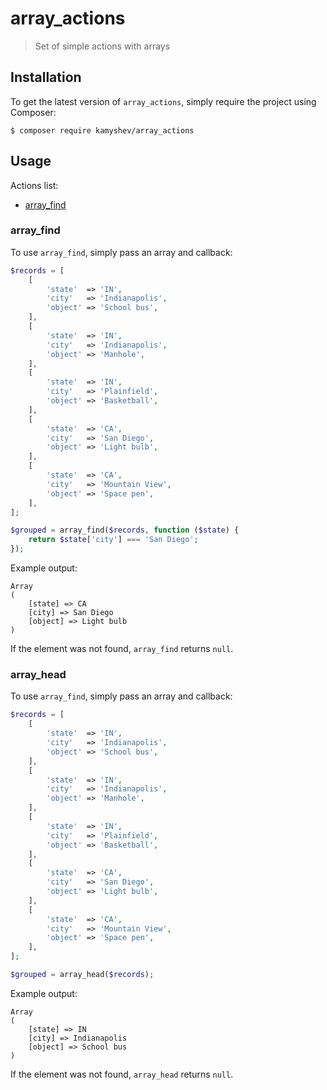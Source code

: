 # array_actions
> Set of simple actions with arrays

## Installation

To get the latest version of `array_actions`, simply require the project using Composer:

``` shell
$ composer require kamyshev/array_actions
```

## Usage

Actions list:
+ [array_find](#array_find)

### array_find

To use `array_find`, simply pass an array and callback:

``` php
$records = [
    [
        'state'  => 'IN',
        'city'   => 'Indianapolis',
        'object' => 'School bus',
    ],
    [
        'state'  => 'IN',
        'city'   => 'Indianapolis',
        'object' => 'Manhole',
    ],
    [
        'state'  => 'IN',
        'city'   => 'Plainfield',
        'object' => 'Basketball',
    ],
    [
        'state'  => 'CA',
        'city'   => 'San Diego',
        'object' => 'Light bulb',
    ],
    [
        'state'  => 'CA',
        'city'   => 'Mountain View',
        'object' => 'Space pen',
    ],
];

$grouped = array_find($records, function ($state) {
    return $state['city'] === 'San Diego';
});
```

Example output:

``` text
Array
(
    [state] => CA
    [city] => San Diego
    [object] => Light bulb
)
```

If the element was not found, `array_find` returns `null`.

### array_head

To use `array_find`, simply pass an array and callback:

``` php
$records = [
    [
        'state'  => 'IN',
        'city'   => 'Indianapolis',
        'object' => 'School bus',
    ],
    [
        'state'  => 'IN',
        'city'   => 'Indianapolis',
        'object' => 'Manhole',
    ],
    [
        'state'  => 'IN',
        'city'   => 'Plainfield',
        'object' => 'Basketball',
    ],
    [
        'state'  => 'CA',
        'city'   => 'San Diego',
        'object' => 'Light bulb',
    ],
    [
        'state'  => 'CA',
        'city'   => 'Mountain View',
        'object' => 'Space pen',
    ],
];

$grouped = array_head($records);
```

Example output:

``` text
Array
(
    [state] => IN
    [city] => Indianapolis
    [object] => School bus
)
```

If the element was not found, `array_head` returns `null`.
